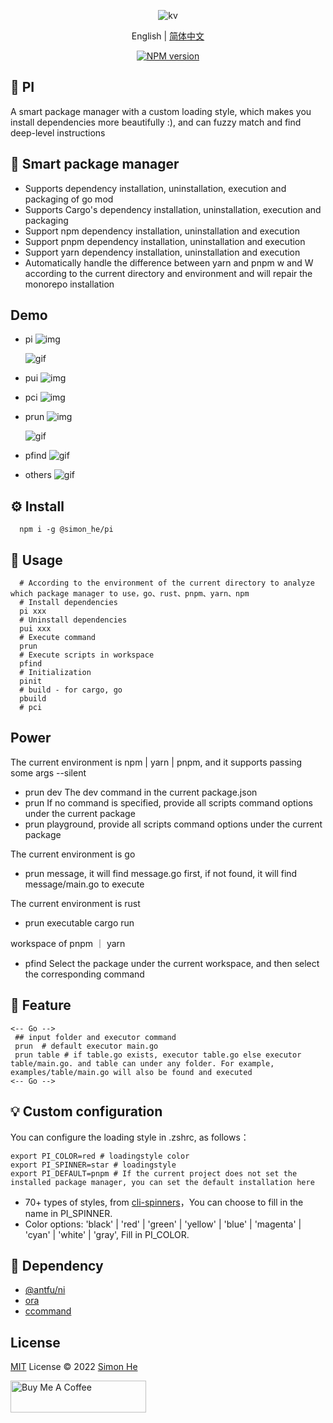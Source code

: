 <span ><p align="center">![kv](/assets/kv.png)</p></span>

<p align="center"> English | <a href="./README_zh.md">简体中文</a></p>
<p align="center"><a href="https://www.npmjs.com/package/@simon_he/pi"><img src="https://img.shields.io/npm/v/@simon_he/pi?color=3fb883&amp;label=" alt="NPM version"></a>

## :lollipop: PI

A smart package manager with a custom loading style, which makes you install dependencies more beautifully :), and can fuzzy match and find deep-level instructions

## :rocket: Smart package manager

- Supports dependency installation, uninstallation, execution and packaging of go mod
- Supports Cargo's dependency installation, uninstallation, execution and packaging
- Support npm dependency installation, uninstallation and execution
- Support pnpm dependency installation, uninstallation and execution
- Support yarn dependency installation, uninstallation and execution
- Automatically handle the difference between yarn and pnpm w and W according to the current directory and environment and will repair the monorepo installation

## Demo

- pi
  ![img](/assets/pi.png)

  ![gif](/assets/pi.gif)

- pui
  ![img](/assets/pui.png)

- pci
  ![img](/assets/pci.png)

- prun
  ![img](/assets/prun.png)

  ![gif](/assets/prun.gif)

- pfind
  ![gif](/assets/pfind.gif)

- others
  ![gif](/assets/others.gif)

## :gear: Install

```
  npm i -g @simon_he/pi
```

## :open_hands: Usage

```
  # According to the environment of the current directory to analyze which package manager to use，go、rust、pnpm、yarn、npm
  # Install dependencies
  pi xxx
  # Uninstall dependencies
  pui xxx
  # Execute command
  prun
  # Execute scripts in workspace
  pfind
  # Initialization
  pinit
  # build - for cargo, go
  pbuild
  # pci

```

## Power

The current environment is npm | yarn | pnpm, and it supports passing some args --silent

- prun dev The dev command in the current package.json
- prun If no command is specified, provide all scripts command options under the current package
- prun playground, provide all scripts command options under the current package

The current environment is go

- prun message, it will find message.go first, if not found, it will find message/main.go to execute

The current environment is rust

- prun executable cargo run

workspace of pnpm ｜ yarn

- pfind Select the package under the current workspace, and then select the corresponding command

## :monocle_face: Feature

```
<-- Go -->
 ## input folder and executor command
 prun  # default executor main.go
 prun table # if table.go exists, executor table.go else executor table/main.go. and table can under any folder. For example, examples/table/main.go will also be found and executed
<-- Go -->
```

## :bulb: Custom configuration

You can configure the loading style in .zshrc, as follows：

```
export PI_COLOR=red # loadingstyle color
export PI_SPINNER=star # loadingstyle
export PI_DEFAULT=pnpm # If the current project does not set the installed package manager, you can set the default installation here
```

- 70+ types of styles, from [cli-spinners](https://jsfiddle.net/sindresorhus/2eLtsbey/embedded/result/)，You can choose to fill in the name in PI_SPINNER.
- Color options: 'black' | 'red' | 'green' | 'yellow' | 'blue' | 'magenta' | 'cyan' | 'white' | 'gray', Fill in PI_COLOR.

## :battery: Dependency

- [@antfu/ni](https://github.com/antfu/ni)
- [ora](https://github.com/sindresorhus/ora)
- [ccommand](https://github.com/Simon-He95/ccommand)

## License

[MIT](./LICENSE) License © 2022 [Simon He](https://github.com/Simon-He95)

<a href="https://github.com/Simon-He95/sponsor" target="_blank"><img src="https://cdn.buymeacoffee.com/buttons/default-orange.png" alt="Buy Me A Coffee" style="height: 51px !important;width: 217px !important;" ></a>
